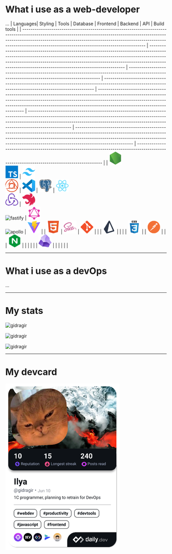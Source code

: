 # What i use as a web-developer
...
| Languages| Styling | Tools | Database | Frontend | Backend | API | Build tools |
| ------------------------------------------------------------------------------------------------------------------------------------------------------------------------------------------------------------------------------------------------------------------------------------------------------ | ------------------------------------------------------------------------------------------------------------------------------------------------------------------------------------------------------------------------------------------------------------------------------------------------------------ | ---------------------------------------------------------------------------------------------------------------------------------------------- | ------------------------------------------------------------------------------------------------------------------------------------------------------- | ------------------------------------------------------------------------------------------------------------------------------------------------------------------------------------------------------------------------------------------------------------------------------------ | --------------------------------------------------------------------------------------------------------------------------------------------------------------------------------------------------------------------------------------------------------------- | ---------------------------------------------------------------------------------------------------------------------------------------------------------------------------------------------------------------------------------------------------------------------- | ------------------------------------------------------------------------------------------------------------------------------------------- |
| <img src="https://raw.githubusercontent.com/devicons/devicon/master/icons/nodejs/nodejs-original.svg" alt="nodejs" width="40" height="40"/><br><img src="https://raw.githubusercontent.com/devicons/devicon/master/icons/typescript/typescript-original.svg" alt="typescript" width="40" height="40"/> | <img src="https://raw.githubusercontent.com/devicons/devicon/master/icons/tailwindcss/tailwindcss-original.svg" alt="tailwindcss" width="40" height="40"/><br><img src="https://raw.githubusercontent.com/devicons/devicon/master/icons/postcss/postcss-original.svg" alt="postcss" width="40" height="40"/> | <img src="https://raw.githubusercontent.com/devicons/devicon/master/icons/vscode/vscode-original.svg" alt="vscode" width="40" height="40"/>    | <img src="https://raw.githubusercontent.com/devicons/devicon/master/icons/postgresql/postgresql-original.svg" alt="postgresql" width="40" height="40"/> | <img src="https://raw.githubusercontent.com/devicons/devicon/master/icons/react/react-original.svg" alt="react" width="40" height="40"/><br><img src="https://raw.githubusercontent.com/devicons/devicon/master/icons/redux/redux-original.svg" alt="redux" width="40" height="40"/> | <img src="https://raw.githubusercontent.com/devicons/devicon/master/icons/nestjs/nestjs-original.svg" alt="nestjs" width="40" height="40"/><br><img src="https://www.vectorlogo.zone/logos/fastifyio/fastifyio-ar21.svg" alt="fastify" width="80" height="40"/> | <img src="https://raw.githubusercontent.com/devicons/devicon/master/icons/graphql/graphql-plain.svg" alt="graphql" width="40" height="40"/><br><img src="https://www.vectorlogo.zone/logos/apollographql/apollographql-ar21.svg" alt="apollo" width="80" height="40"/> | <img src="https://raw.githubusercontent.com/devicons/devicon/master/icons/vitejs/vitejs-original.svg" alt="vitejs" width="40" height="40"/> |
| <img src="https://raw.githubusercontent.com/devicons/devicon/master/icons/html5/html5-original.svg" alt="html5" width="40" height="40"/>                                                                                                                                                               | <img src="https://raw.githubusercontent.com/devicons/devicon/master/icons/sass/sass-original.svg" alt="sass" width="40" height="40"/>                                                                                                                                                                        | <img src="https://raw.githubusercontent.com/devicons/devicon/master/icons/git/git-original.svg" alt="git" width="40" height="40"/>             |                                                                                                                                                         |                                                                                                                                                                                                                                                                                      | <img src="https://raw.githubusercontent.com/devicons/devicon/master/icons/prisma/prisma-original.svg" alt="prisma" width="40" height="40"/>                                                                                                                     |                                                                                                                                                                                                                                                                        |                                                                                                                                             |
| <img src="https://raw.githubusercontent.com/devicons/devicon/master/icons/css3/css3-original-wordmark.svg" alt="css3" width="40" height="40"/>                                                                                                                                                         |                                                                                                                                                                                                                                                                                                              | <img src="https://raw.githubusercontent.com/devicons/devicon/master/icons/postman/postman-original.svg" alt="postman" width="40" height="40"/> |                                                                                                                                                         |                                                                                                                                                                                                                                                                                      | <img src="https://raw.githubusercontent.com/devicons/devicon/master/icons/nginx/nginx-original.svg" alt="nginx" width="40" height="40"/>                                                                                                                        |                                                                                                                                                                                                                                                                        |                                                                                                                                             |
|                                                                                                                                                                                                                                                                                                        |                                                                                                                                                                                                                                                                                                              | <img src="./obsidian-icon.svg" width="40" height="40" alt="obsidian"/>                                                                         |                                                                                                                                                         |                                                                                                                                                                                                                                                                                      |                                                                                                                                                                                                                                                                 |                                                                                                                                                                                                                                                                        |                                                                                                                                             |

---
# What i use as a devOps
...

---
# My stats
<p><img align="center" src="https://github-readme-stats.vercel.app/api/top-langs?username=gidragir&show_icons=true&locale=en&layout=compact&theme=tokyonight&hide_border=true&card_width=500" alt="gidragir" /></p>
<p><img align="center" src="https://github-readme-stats.vercel.app/api?username=gidragir&show_icons=true&theme=tokyonight&hide_border=true&card_width=500" alt="gidragir" /></p>
<p><img align="center" src="https://github-readme-streak-stats.herokuapp.com?user=gidragir&theme=tokyonight&hide_border=true&card_width=500" alt="gidragir" /></p>

---
# My devcard
<a href="https://app.daily.dev/gidragir"><img align="left" src="./devcard.png" width="356" alt="Gidragir's Dev Card"/></a>
